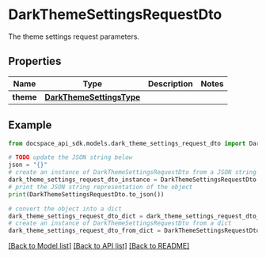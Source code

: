 # DarkThemeSettingsRequestDto
The theme settings request parameters.

## Properties

Name | Type | Description | Notes
------------ | ------------- | ------------- | -------------
**theme** | [**DarkThemeSettingsType**](DarkThemeSettingsType.md) |  | 

## Example

```python
from docspace_api_sdk.models.dark_theme_settings_request_dto import DarkThemeSettingsRequestDto

# TODO update the JSON string below
json = "{}"
# create an instance of DarkThemeSettingsRequestDto from a JSON string
dark_theme_settings_request_dto_instance = DarkThemeSettingsRequestDto.from_json(json)
# print the JSON string representation of the object
print(DarkThemeSettingsRequestDto.to_json())

# convert the object into a dict
dark_theme_settings_request_dto_dict = dark_theme_settings_request_dto_instance.to_dict()
# create an instance of DarkThemeSettingsRequestDto from a dict
dark_theme_settings_request_dto_from_dict = DarkThemeSettingsRequestDto.from_dict(dark_theme_settings_request_dto_dict)
```
[[Back to Model list]](../README.md#documentation-for-models) [[Back to API list]](../README.md#documentation-for-api-endpoints) [[Back to README]](../README.md)



